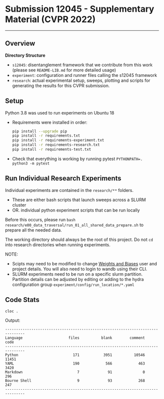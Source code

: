 
# Submission 12045 - Supplementary Material (CVPR 2022)

----------------------

## Overview

**Directory Structure**

- `s12045`: disentanglement framework that we contribute from this work (please see `README-LIB.md` for more detailed usage)
- `experiment`: configuration and runner files calling the s12045 framework
- `research`: actual experimental setup, sweeps, plotting and scripts for generating the results for this CVPR submission.

## Setup

Python 3.8 was used to run experiments on Ubuntu 18

- Requirements were installed in order:
  ```bash
  pip install --upgrade pip
  pip install -r requirements.txt
  pip install -r requirements-experiment.txt
  pip install -r requirements-research.txt
  pip install -r requirements-test.txt
  ```

- Check that everything is working by running pytest `PYTHONPATH=. python3 -m pytest`

## Run Individual Research Experiments

Individual experiments are contained in the `research/**` folders.
- These are either bash scripts that launch sweeps across a SLURM cluster
- OR. individual python experiment scripts that can be run locally

Before this occurs, please run `bash research/e00_data_traversal/run_01_all_shared_data_prepare.sh`
to prepare all the needed data.

The working directory should always be the root of this project. Do not `cd` into
research directories when running experiments.

NOTE:
- Scipts may need to be modified to change [Weights and Biases](https://docs.wandb.ai/quickstart) user and project
  details. You will also need to login to wandb using their CLI.
- SLURM experiments need to be run on a specific slurm partition. Partition details can be adjusted by editing or
  adding to the hydra configuration group `experiment/config/run_location/*.yaml`

## Code Stats

```bash
cloc .
```

Output:
```
-------------------------------------------------------------------------------
Language                     files          blank        comment           code
-------------------------------------------------------------------------------
Python                         171           3951          10546          11451
YAML                           190            566            463           3420
Markdown                         7             91              0            296
Bourne Shell                     9             93            268            247
-------------------------------------------------------------------------------
```
